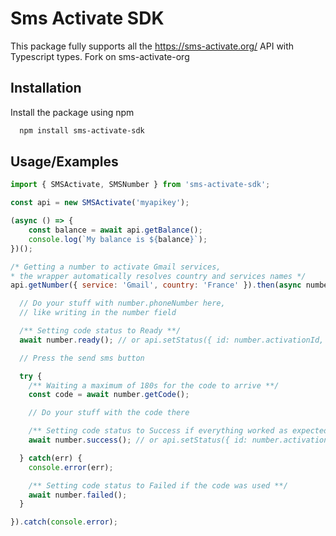 # Sms Activate SDK

This package fully supports all the https://sms-activate.org/ API with Typescript types. Fork on sms-activate-org

## Installation

Install the package using npm

```bash
  npm install sms-activate-sdk
```

## Usage/Examples

```javascript
import { SMSActivate, SMSNumber } from 'sms-activate-sdk';

const api = new SMSActivate('myapikey');

(async () => {
    const balance = await api.getBalance();
    console.log(`My balance is ${balance}`);
})();

/* Getting a number to activate Gmail services,
* the wrapper automatically resolves country and services names */
api.getNumber({ service: 'Gmail', country: 'France' }).then(async number: SMSNumber => {

  // Do your stuff with number.phoneNumber here,
  // like writing in the number field

  /** Setting code status to Ready **/
  await number.ready(); // or api.setStatus({ id: number.activationId, status: EActivationSetStatus.Ready });

  // Press the send sms button

  try {
    /** Waiting a maximum of 180s for the code to arrive **/
    const code = await number.getCode();

    // Do your stuff with the code there

    /** Setting code status to Success if everything worked as expected **/
    await number.success(); // or api.setStatus({ id: number.activationId, status: EActivationSetStatus.Success });

  } catch(err) {
    console.error(err);

    /** Setting code status to Failed if the code was used **/
    await number.failed();
  }

}).catch(console.error);
```
